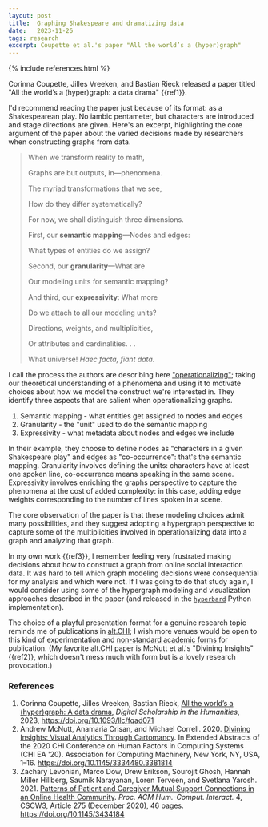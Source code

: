 ```yaml
---
layout: post
title:  Graphing Shakespeare and dramatizing data
date:   2023-11-26
tags: research
excerpt: Coupette et al.'s paper "All the world’s a (hyper)graph"
---
```

{% include references.html %}

Corinna Coupette, Jilles Vreeken, and Bastian Rieck released a paper titled "All the world’s a (hyper)graph: a data drama" {{ref1}}.

I'd recommend reading the paper just because of its format: as a Shakespearean play.
No iambic pentameter, but characters are introduced and stage directions are given. 
Here's an excerpt, highlighting the core argument of the paper about the varied decisions made by researchers when constructing graphs from data.

>When we transform reality to math,
>
>Graphs are but outputs, in—phenomena.
>
>The myriad transformations that we see,
>
>How do they differ systematically?
>
>For now, we shall distinguish three dimensions.
>
>First, our **semantic mapping**—Nodes and edges:
>
>What types of entities do we assign?
>
>Second, our **granularity**—What are
>
>Our modeling units for semantic mapping?
>
>And third, our **expressivity**: What more
>
>Do we attach to all our modeling units?
>
>Directions, weights, and multiplicities,
>
>Or attributes and cardinalities. . .
>
>What universe! *Haec facta, fiant data.*

I call the process the authors are describing here ["operationalizing"](https://ojs.aaai.org/index.php/ICWSM/article/view/7310); taking our theoretical understanding of a phenomena and using it to motivate choices about how we model the construct we're interested in. They identify three aspects that are salient when operationalizing graphs.

 1. Semantic mapping - what entities get assigned to nodes and edges
 2. Granularity - the "unit" used to do the semantic mapping
 3. Expressivity - what metadata about nodes and edges we include

 In their example, they choose to define nodes as "characters in a given Shakespeare play" and edges as "co-occurrence": that's the semantic mapping. Granularity involves defining the units: characters have at least one spoken line, co-occurrence means speaking in the same scene. 
 Expressivity involves enriching the graphs perspective to capture the phenomena at the cost of added complexity: in this case, adding edge weights corresponding to the number of lines spoken in a scene.

 The core observation of the paper is that these modeling choices admit many possibilities, and they suggest adopting a hypergraph perspective to capture some of the multiplicities involved in operationalizing data into a graph and analyzing that graph.

 In my own work {{ref3}}, I remember feeling very frustrated making decisions about how to construct a graph from online social interaction data. It was hard to tell which graph modeling decisions were consequential for my analysis and which were not.
 If I was going to do that study again, I would consider using some of the hypergraph modeling and visualization approaches described in the paper (and released in the [`hyperbard`](https://github.com/hyperbard/hyperbard) Python implementation).

The choice of a playful presentation format for a genuine research topic reminds me of publications in [alt.CHI](https://kieranbrowne.com/research/altchi-2020-a-readers-guide/); I wish more venues would be open to this kind of experimentation and [non-standard academic forms](https://osf.io/preprints/psyarxiv/2uxwk/) for publication. 
(My favorite alt.CHI paper is McNutt et al.'s "Divining Insights" {{ref2}}, which doesn't mess much with form but is a lovely research provocation.)

### References

<ol class="reference-block">
  <li value="[1]" id="ref1">Corinna Coupette, Jilles Vreeken, Bastian Rieck, <a href="https://academic.oup.com/dsh/advance-article/doi/10.1093/llc/fqad071/7429467">All the world’s a (hyper)graph: A data drama</a>, <em>Digital Scholarship in the Humanities</em>, 2023, <a href="https://doi.org/10.1093/llc/fqad071">https://doi.org/10.1093/llc/fqad071</a></li>
  <li value="[2]" id="ref2">Andrew McNutt, Anamaria Crisan, and Michael Correll. 2020. <a href="https://dl.acm.org/doi/10.1145/3334480.3381814">Divining Insights: Visual Analytics Through Cartomancy</a>. In Extended Abstracts of the 2020 CHI Conference on Human Factors in Computing Systems (CHI EA '20). Association for Computing Machinery, New York, NY, USA, 1–16. <a href="https://doi.org/10.1145/3334480.3381814">https://doi.org/10.1145/3334480.3381814</a></li>
  <li value="[3]" id="ref3">Zachary Levonian, Marco Dow, Drew Erikson, Sourojit Ghosh, Hannah Miller Hillberg, Saumik Narayanan, Loren Terveen, and Svetlana Yarosh. 2021. <a href="https://arxiv.org/abs/2007.16172">Patterns of Patient and Caregiver Mutual Support Connections in an Online Health Community</a>. <em>Proc. ACM Hum.-Comput. Interact.</em> 4, CSCW3, Article 275 (December 2020), 46 pages. <a href="https://doi.org/10.1145/3434184">https://doi.org/10.1145/3434184</a></li>
</ol>
